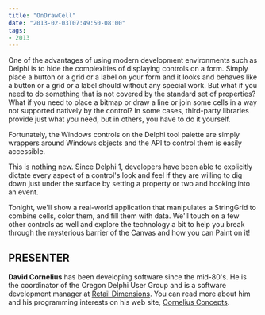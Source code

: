 ```yaml
---
title: "OnDrawCell"
date: "2013-02-03T07:49:50-08:00"
tags:
- 2013
---
```


One of the advantages of using modern development environments such as Delphi is to hide the complexities of displaying controls on a form. Simply place a button or a grid or a label on your form and it looks and behaves like a button or a grid or a label should without any special work. But what if you need to do something that is not covered by the standard set of properties? What if you need to place a bitmap or draw a line or join some cells in a way not supported natively by the control?  In some cases, third-party libraries provide just what you need, but in others, you have to do it yourself.

Fortunately, the Windows controls on the Delphi tool palette are simply wrappers around Windows objects and the API to control them is easily accessible. 

This is nothing new. Since Delphi 1, developers have been able to explicitly dictate every aspect of a control's look and feel if they are willing to dig down just under the surface by setting a property or two and hooking into an event.

Tonight, we'll show a real-world application that manipulates a StringGrid to combine cells, color them, and fill them with data.  We'll touch on a few other controls as well and explore the technology a bit to help you break through the mysterious barrier of the Canvas and how you can Paint on it!

## PRESENTER ##

**David Cornelius** has been developing software since the mid-80's. He is the coordinator of the Oregon Delphi User Group and is a software development manager at [Retail Dimensions](http://retaildimensions.com). You can read more about him and his programming interests on his web site, [Cornelius Concepts](http://corneliusconcepts.com).
